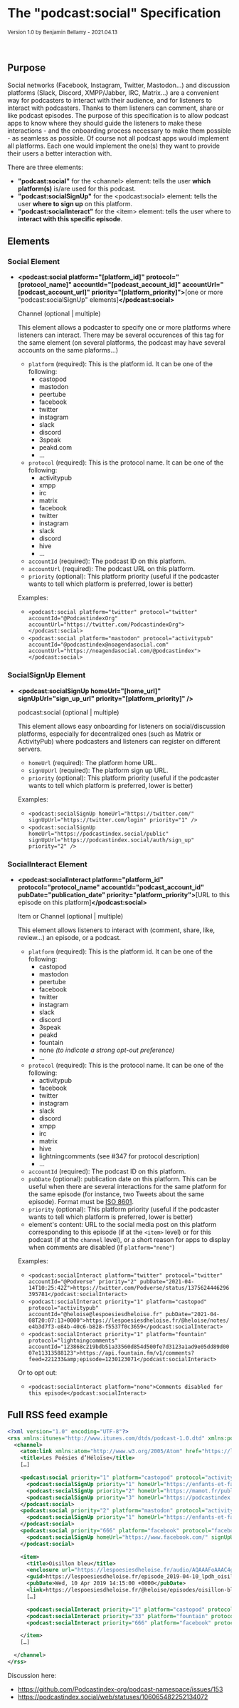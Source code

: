# The "podcast:social" Specification

<small>Version 1.0 by Benjamin Bellamy - 2021.04.13</small>

<br />

## Purpose

Social networks (Facebook, Instagram, Twitter, Mastodon…) and discussion platforms (Slack, Discord, XMPP/Jabber, IRC, Matrix…) are a convenient way
for podcasters to interact with their audience, and for listeners to interact with podcasters.
Thanks to them listeners can comment, share or like podcast episodes.
The purpose of this specification is to allow podcast apps to know where they should guide the listeners to make these interactions - and the onboarding process
necessary to make them possible - as seamless as possible.
Of course not all podcast apps would implement all platforms. Each one would implement the one(s) they want to provide their users a better interaction with.

There are three elements:
- **"podcast:social"** for the \<channel> element: tells the user **which platform(s)** is/are used for this podcast.
- **"podcast:socialSignUp"** for the \<podcast:social> element: tells the user **where to sign up** on this platform.
- **"podcast:socialInteract"** for the \<item> element: tells the user where to **interact with this specific episode**.

## Elements

### Social Element

- **\<podcast:social platform="[platform_id]" protocol="[protocol_name]" accountId="[podcast_account_id]" accountUrl="[podcast_account_url]" priority="[platform_priority]">**[one or more "podcast:socialSignUp" elements]**\</podcast:social>**

   Channel (optional | multiple)

   This element allows a podcaster to specify one or more platforms where listeners can interact.
   There may be several occurences of this tag for the same element (on several platforms, the podcast may have several accounts on the same plaforms…)

  - `platform` (required): This is the platform id. It can be one of the following:
       - castopod
       - mastodon
       - peertube
       - facebook
       - twitter
       - instagram
       - slack
       - discord
       - 3speak
       - peakd.com
       - …
  - `protocol` (required): This is the protocol name. It can be one of the following:
       - activitypub
       - xmpp
       - irc
       - matrix
       - facebook
       - twitter
       - instagram
       - slack
       - discord
       - hive
       - …
   - `accountId` (required): The podcast ID on this platform.
   - `accountUrl` (required): The podcast URL on this platform.
   - `priority` (optional): This platform priority (useful if the podcaster wants to tell which platform is preferred, lower is better)

   Examples:
   - `<podcast:social platform="twitter" protocol="twitter" accountId="@PodcastindexOrg" accountUrl="https://twitter.com/PodcastindexOrg"></podcast:social>`
   - `<podcast:social platform="mastodon" protocol="activitypub" accountId="@podcastindex@noagendasocial.com" accountUrl="https://noagendasocial.com/@podcastindex"></podcast:social>`

### SocialSignUp Element

- **\<podcast:socialSignUp homeUrl="[home_url]" signUpUrl="sign_up_url" priority="[platform_priority]" />**

  podcast:social (optional | multiple)

  This element allows easy onboarding for listeners on social/discussion platforms, especially for decentralized ones (such as Matrix or ActivityPub) where podcasters and listeners can register on different servers.

   - `homeUrl` (required): The platform home URL.
   - `signUpUrl` (required): The platform sign up URL.
   - `priority` (optional): This platform priority (useful if the podcaster wants to tell which platform is preferred, lower is better)

  Examples:
  - `<podcast:socialSignUp homeUrl="https://twitter.com/" signUpUrl="https://twitter.com/login" priority="1" />`
  - `<podcast:socialSignUp homeUrl="https://podcastindex.social/public" signUpUrl="https://podcastindex.social/auth/sign_up" priority="2" />`

### SocialInteract Element

- **\<podcast:socialInteract platform="platform_id" protocol="protocol_name" accountId="podcast_account_id" pubDate="publication_date" priority="platform_priority">**[URL to this episode on this platform]**</podcast:social>**

  Item or Channel (optional | multiple)

  This element allows listeners to interact with (comment, share, like, review…) an episode, or a podcast.

  - `platform` (required): This is the platform id. It can be one of the following:
       - castopod
       - mastodon
       - peertube
       - facebook
       - twitter
       - instagram
       - slack
       - discord
       - 3speak
       - peakd
       - fountain
       - none *(to indicate a strong opt-out preference)*
       - …
  - `protocol` (required): This is the protocol name. It can be one of the following:
       - activitypub
       - facebook
       - twitter
       - instagram
       - slack
       - discord
       - xmpp
       - irc
       - matrix
       - hive
       - lightningcomments (see #347 for protocol description)
       - …
   - `accountId` (required): The podcast ID on this platform.
   - `pubDate` (optional): publication date on this platform. This can be useful when there are several interactions for the same platform for the same episode (for instance, two Tweets about the same episode). Format must be [ISO 8601](https://en.wikipedia.org/wiki/ISO_8601).
   - `priority` (optional): This platform priority (useful if the podcaster wants to tell which platform is preferred, lower is better)
   - element's content: URL to the social media post on this platform corresponding to this episode (if at the `<item>` level) or for this podcast (if at the `channel` level), or a short reason for apps to display when comments are disabled (if `platform="none"`)

  Examples:
  - `<podcast:socialInteract platform="twitter" protocol="twitter" accountId="@Podverse" priority="2" pubDate="2021-04-14T10:25:42Z">https://twitter.com/Podverse/status/1375624446296395781</podcast:socialInteract>`
  - `<podcast:socialInteract priority="1" platform="castopod" protocol="activitypub" accountId="@heloise@lespoesiesdheloise.fr" pubDate="2021-04-08T20:07:13+0000">https://lespoesiesdheloise.fr/@heloise/notes/e4b3d7f3-e84b-40c6-b828-f5537f0c3659</podcast:socialInteract>`
  - `<podcast:socialInteract priority="1" platform="fountain" protocol="lightningcomments" accountId="123868c219bdb51a33560d854d500fe7d3123a1ad9e05dd89d0007e11313588123">https://api.fountain.fm/v1/comments?feed=221233&amp;episode=1230123071</podcast:socialInteract>`

  Or to opt out:
  - `<podcast:socialInteract platform="none">Comments disabled for this episode</podcast:socialInteract>`

## Full RSS feed example

```xml
<?xml version="1.0" encoding="UTF-8"?>
<rss xmlns:itunes="http://www.itunes.com/dtds/podcast-1.0.dtd" xmlns:podcast="https://podcastindex.org/namespace/1.0" xmlns:content="http://purl.org/rss/1.0/modules/content/" version="2.0">
  <channel>
    <atom:link xmlns:atom="http://www.w3.org/2005/Atom" href="https://lespoesiesdheloise.fr/@heloise/feed.xml" rel="self" type="application/rss+xml"/>
    <title>Les Poésies d’Héloïse</title>
    […]

    <podcast:social priority="1" platform="castopod" protocol="activitypub" accountId="@heloise@lespoesiesdheloise.fr" accountUrl="https://lespoesiesdheloise.fr/@heloise">
      <podcast:socialSignUp priority="1" homeUrl="https://enfants-et-famille.podcasts.chat/public" signUpUrl="https://enfants-et-famille.podcasts.chat/auth/sign_up" />
      <podcast:socialSignUp priority="2" homeUrl="https://mamot.fr/public" signUpUrl="https://mamot.fr/auth/sign_up" />
      <podcast:socialSignUp priority="3" homeUrl="https://podcastindex.social/public" signUpUrl="https://podcastindex.social/auth/sign_up" />
    </podcast:social>
    <podcast:social priority="2" platform="mastodon" protocol="activitypub" accountId="@heloise@lespoesiesdheloise.fr" accountUrl="https://enfants-et-famille.podcasts.chat/web/accounts/5">
      <podcast:socialSignUp priority="1" homeUrl="https://enfants-et-famille.podcasts.chat/public" signUpUrl="https://enfants-et-famille.podcasts.chat/auth/sign_up"/>
    </podcast:social>
    <podcast:social priority="666" platform="facebook" protocol="facebook" accountId="LesPoesiesDHeloise" accountUrl="https://www.facebook.com/LesPoesiesDHeloise">
      <podcast:socialSignUp homeUrl="https://www.facebook.com/" signUpUrl="https://www.facebook.com/r.php?display=page" />
    </podcast:social>

    <item>
      <title>Oisillon bleu</title>
      <enclosure url="https://lespoesiesdheloise.fr/audio/AQAAAFoAAAC4gSwAnlI2AEwAAABk.q1c/podcasts/heloise/oisillon-bleu.mp3" length="3560094" type="audio/mpeg"/>
      <guid>https://lespoesiesdheloise.fr/episode_2019-04-10_lpdh_oisillonbleu</guid>
      <pubDate>Wed, 10 Apr 2019 14:15:00 +0000</pubDate>
      <link>https://lespoesiesdheloise.fr/@heloise/episodes/oisillon-bleu</link>
      […]

      <podcast:socialInteract priority="1" platform="castopod" protocol="activitypub" accountId="@heloise@lespoesiesdheloise.fr" pubDate="2021-04-14T10:25:42Z">https://lespoesiesdheloise.fr/@heloise/notes/4ba8df51-d67d-405d-a475-6471e1235c1c</podcast:socialInteract>
      <podcast:socialInteract priority="33" platform="fountain" protocol="lightningcomments" accountId="123868c219bdb51a33560d854d500fe7d3123a1ad9e05dd89d0007e11313588123" pubDate="2021-04-14T10:25:42Z">https://api.fountain.fm/v1/comments?feed=221233&amp;episode=1230123071</podcast:socialInteract>
      <podcast:socialInteract priority="666" platform="facebook" protocol="facebook" accountId="LesPoesiesDHeloise" pubDate="2021-04-14T10:25:42Z">https://www.facebook.com/LesPoesiesDHeloise/posts/399766303947452</podcast:socialInteract>

    </item>
    […]

  </channel>
</rss>
```

Discussion here:
- https://github.com/Podcastindex-org/podcast-namespace/issues/153
- https://podcastindex.social/web/statuses/106065482252134072
